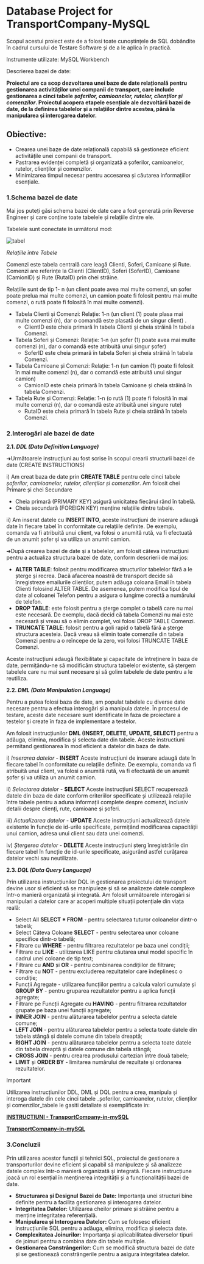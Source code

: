  # **Database Project for  TransportCompany-MySQL**
 
Scopul acestui proiect este de a folosi toate cunoștințele de SQL dobândite în cadrul cursului de Testare Software și de a le aplica în practică.

Instrumente utilizate: MySQL Workbench

Descrierea bazei de date: 

**Proiectul are ca scop dezvoltarea unei baze de date relațională pentru gestionarea activităților unei companii de transport, care include gestionarea a cinci tabele _șoferilor, camioanelor, rutelor, clienților și comenzilor_. Proiectul acopera etapele esențiale ale dezvoltării bazei de date, de la definirea tabelelor și a relațiilor dintre acestea, până la manipularea și interogarea datelor.** 

## Obiective:

- Crearea unei baze de date relațională capabilă să gestioneze eficient activitățile unei companii de transport.
- Pastrarea evidenței completă și organizată a șoferilor, camioanelor, rutelor, clienților și comenzilor.
- Minimizarea timpul necesar pentru accesarea și căutarea informațiilor esențiale.

### 1.Schema bazei de date

Mai jos puteți găsi schema bazei de date care a fost generată prin Reverse Engineer și care conține toate tabelele și relațiile dintre ele.

Tabelele sunt conectate în următorul mod:

![tabel](https://github.com/user-attachments/assets/972fb765-9bbd-45dc-aafc-951d8522304e)

*Relațiile între Tabele*

Comenzi este tabela centrală care leagă Clienti, Soferi, Camioane și Rute.
Comenzi are referințe la Clienti (ClientID), Soferi (SoferID), Camioane (CamionID) și Rute (RutaID) prin chei străine.

Relațiile sunt de tip 1- n (un client poate avea mai multe comenzi, un șofer poate prelua mai multe comenzi, un camion poate fi folosit pentru mai multe comenzi, o rută poate fi folosită în mai multe comenzi).
- Tabela Clienti și Comenzi: Relație: 1-n (un client (1) poate plasa mai multe comenzi (n), dar o comandă este plasată de un singur client) .
   - ClientID este cheia primară în tabela Clienti și cheia străină în tabela Comenzi.
- Tabela Soferi și Comenzi: Relație: 1-n (un șofer (1) poate avea mai multe comenzi (n), dar o comandă este atribuită unui singur șofer)
   - SoferID este cheia primară în tabela Soferi și cheia străină în tabela Comenzi.
- Tabela Camioane și Comenzi: Relație: 1-n (un camion (1) poate fi folosit în mai multe comenzi (n), dar o comandă este atribuită unui singur
camion)
   - CamionID este cheia primară în tabela Camioane și cheia străină în tabela Comenzi.
- Tabela Rute și Comenzi: Relație: 1-n (o rută (1) poate fi folosită în mai multe comenzi (n), dar o comandă este atribuită unei singure rute)
   - RutaID este cheia primară în tabela Rute și cheia străină în tabela Comenzi.

### 2.Interogări ale bazei de date

**2.1. _DDL (Data Definition Language)_**

➔Următoarele instrucțiuni au fost scrise în scopul crearii structurii bazei de date (CREATE INSTRUCTIONS)

i) Am creat baza de date prin **CREATE TABLE** pentru cele cinci tabele _șoferilor, camioanelor, rutelor, clienților și comenzilor_.
Am folosit chei Primare și chei Secundare
- Cheia primară (PRIMARY KEY) asigură unicitatea fiecărui rând în tabelă.
- Cheia secundară (FOREIGN KEY) menține relațiile dintre tabele.
  
ii) Am inserat datele cu **INSERT INTO**, aceste instrucțiuni de inserare adaugă date în fiecare tabel în conformitate cu relațiile definite.
De exemplu, comanda va fi atribuită unui client, va folosi o anumită rută, va fi efectuată de un anumit șofer și va utiliza un anumit camion.

➔După crearea bazei de date și a tabelelor, am folosit câteva instrucțiuni pentru a actualiza structura bazei de date, conform descrierii de mai jos:
- **ALTER TABLE**: folosit pentru modificarea structurilor tabelelor fără a le șterge și recrea. Dacă afacerea noastră de transport decide să înregistreze emailurile clienților, putem adăuga coloana Email în tabela Clienti folosind ALTER TABLE. De asemenea, putem modifica tipul de date al coloanei Telefon pentru a asigura o lungime corectă a numărului de telefon.
- **DROP TABLE**: este folosit pentru a șterge complet o tabelă care nu mai este necesară. De exemplu, dacă decid că tabela Comenzi nu mai este necesară și vreau să o elimin complet, voi folosi DROP TABLE Comenzi.
- **TRUNCATE TABLE**: folosit pentru a goli rapid o tabelă fără a șterge structura acesteia. Dacă vreau să elimin toate comenzile din tabela Comenzi pentru a o reîncepe de la zero, voi folosi TRUNCATE TABLE Comenzi.
  
 Aceste instrucțiuni adaugă flexibilitate și capacitate de întreținere în baza de date, permițându-ne să modificăm structura tabelelor existente, să ștergem tabelele care nu mai sunt necesare și să golim tabelele de date pentru a le reutiliza.

**2.2. _DML (Data Manipulation Language)_**

Pentru a putea folosi baza de date, am populat tabelele cu diverse date necesare pentru a efectua interogări și a manipula datele. În procesul de testare, aceste date necesare sunt identificate în faza de proiectare a testelor și create în faza de implementare a testelor.

Am folosit instrucțiunilor **DML (INSERT, DELETE, UPDATE, SELECT)** pentru a adăuga, elimina, modifica și selecta date din tabele. Aceste instructiuni permitand gestionarea în mod eficient a datelor din baza de date.

i)  _Inserarea datelor_ - **INSERT**
 Aceste instrucțiuni de inserare adaugă date în fiecare tabel în conformitate cu relațiile definite. De exemplu, comanda va fi atribuită unui client, va folosi o anumită rută, va fi efectuată de un anumit șofer și va utiliza un anumit camion.

ii) _Selectarea datelor_ - **SELECT**
 Aceste instrucțiuni SELECT recuperează datele din baza de date conform criteriilor specificate și utilizează relațiile între tabele pentru a aduna informații complete despre comenzi, inclusiv detalii despre clienți, rute, camioane și șoferi.

iii) _Actualizarea datelor_ - **UPDATE**
 Aceste instrucțiuni actualizează datele existente în funcție de id-urile specificate, permițând modificarea capacității unui camion, adresa unui client sau data unei comenzi.

iv) _Ștergerea datelor_ - **DELETE**
 Aceste instrucțiuni șterg înregistrările din fiecare tabel în funcție de id-urile specificate, asigurând astfel curățarea datelor vechi sau neutilizate.

**2.3. _DQL (Data Query Language)_**

 Prin utilizarea instrucțiunilor DQL in gestionarea proiectului de transport devine usor si eficient să se manipuleze și să se analizeze datele complexe într-o manieră organizată și integrată. Am folosit următoarele interogări si manipulari a datelor care ar acoperi multiple situații potențiale din viața reală:
- Select All **SELECT * FROM** - pentru selectarea tuturor coloanelor dintr-o tabelă;
- Select Câteva Coloane **SELECT** - pentru selectarea unor coloane specifice dintr-o tabelă;
- Filtrare cu **WHERE** - pentru filtrarea rezultatelor pe baza unei condiții;
- Filtrare cu **LIKE** - utilizarea LIKE pentru căutarea unui model specific în cadrul unei coloane de tip text; 
- Filtrare cu **AND** și **OR** - pentru combinarea condițiilor de filtrare;
- Filtrare cu **NOT** - pentru excluderea rezultatelor care îndeplinesc o condiție;
- Funcții Agregate - utilizarea funcțiilor pentru a calcula valori cumulate și **GROUP BY** - pentru gruparea rezultatelor pentru a aplica funcții agregate;
- Filtrare pe Funcții Agregate cu **HAVING** - pentru filtrarea rezultatelor grupate pe baza unei funcții agregate;
- **INNER JOIN** - pentru alăturarea tabelelor pentru a selecta datele comune;
- **LEFT JOIN** - pentru alăturarea tabelelor pentru a selecta toate datele din tabela stângă și datele comune din tabela dreaptă;
- **RIGHT JOIN** - pentru alăturarea tabelelor pentru a selecta toate datele din tabela dreaptă și datele comune din tabela stângă;
- **CROSS JOIN** - pentru crearea produsului cartezian între două tabele;
- **LIMIT** și **ORDER BY** - limitarea numărului de rezultate și ordonarea rezultatelor.

>[!IMPORTANT]
>Utilizarea instrucțiunilor DDL, DML și DQL pentru a crea, manipula și interoga datele din cele cinci tabele _șoferilor, camioanelor, rutelor, clienților și comenzilor_tabele le gasiti detaliate si exemplificate in:
>
> **[INSTRUCTIUNI - TransportCompany-in-mySQL ](https://github.com/AnnaVoica/TransportCompany-MySQL/blob/main/INSTRUCTIUNI%20-%20TransportCompany-in-mySQL%20%20finala.pdf)**
>
> **[TransportCompany-in-mySQL](https://github.com/AnnaVoica/TransportCompany-MySQL/blob/main/TransportCompany-in-mySQL.sql)**
 
### 3.Concluzii
Prin utilizarea acestor funcții și tehnici SQL, proiectul de gestionare a transporturilor devine eficient și capabil să manipuleze și să analizeze datele complex într-o manieră organizată și integrată. Fiecare instrucțiune joacă un rol esențial în menținerea integrității și a funcționalității bazei de date.
- **Structurarea și Designul Bazei de Date:** Importanța unei structuri bine definite pentru a facilita gestionarea și interogarea datelor.
- **Integritatea Datelor:** Utilizarea cheilor primare și străine pentru a menține integritatea referențială.
- **Manipularea și Interogarea Datelor:** Cum se folosesc eficient instrucțiunile SQL pentru a adăuga, elimina, modifica și selecta date.
- **Complexitatea Joinurilor:** Importanța și aplicabilitatea diverselor tipuri de joinuri pentru a combina date din tabele multiple.
- **Gestionarea Constrângerilor:** Cum se modifică structura bazei de date și se gestionează constrângerile pentru a asigura integritatea datelor.
